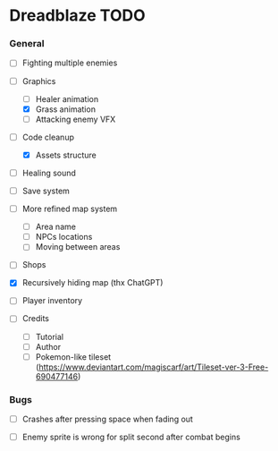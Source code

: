 # Dreadblaze TODO

### General

- [ ] Fighting multiple enemies

- [ ] Graphics
    - [ ] Healer animation
    - [X] Grass animation
    - [ ] Attacking enemy VFX

- [ ] Code cleanup
    - [X] Assets structure

- [ ] Healing sound

- [ ] Save system

- [ ] More refined map system
    - [ ] Area name
    - [ ] NPCs locations
    - [ ] Moving between areas

- [ ] Shops

- [X] Recursively hiding map (thx ChatGPT)

- [ ] Player inventory

- [ ] Credits
    - [ ] Tutorial
    - [ ] Author
    - [ ] Pokemon-like tileset (https://www.deviantart.com/magiscarf/art/Tileset-ver-3-Free-690477146)

### Bugs
- [ ] Crashes after pressing space when fading out

- [ ] Enemy sprite is wrong for split second after combat begins